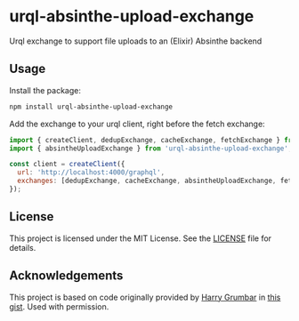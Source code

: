 # urql-absinthe-upload-exchange

Urql exchange to support file uploads to an (Elixir) Absinthe backend

## Usage

Install the package:

```bash
npm install urql-absinthe-upload-exchange
```

Add the exchange to your urql client, right before the fetch exchange:

```javascript
import { createClient, dedupExchange, cacheExchange, fetchExchange } from 'urql';
import { absintheUploadExchange } from 'urql-absinthe-upload-exchange';

const client = createClient({
  url: 'http://localhost:4000/graphql',
  exchanges: [dedupExchange, cacheExchange, absintheUploadExchange, fetchExchange],
});
```

## License

This project is licensed under the MIT License. See the [LICENSE](./LICENSE) file for details.

## Acknowledgements

This project is based on code originally provided by [Harry Grumbar](https://github.com/harrygr) in [this gist](https://gist.github.com/harrygr). Used with permission.
